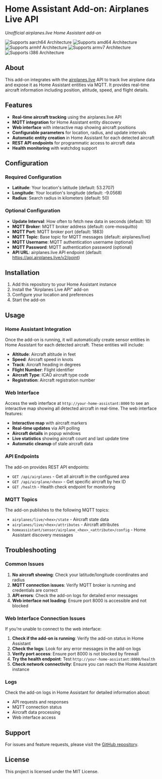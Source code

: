 # Home Assistant Add-on: Airplanes Live API

_Unofficial airplanes.live Home Assistant add-on_

![Supports aarch64 Architecture][aarch64-shield]
![Supports amd64 Architecture][amd64-shield]
![Supports armhf Architecture][armhf-shield]
![Supports armv7 Architecture][armv7-shield]
![Supports i386 Architecture][i386-shield]

[aarch64-shield]: https://img.shields.io/badge/aarch64-yes-green.svg
[amd64-shield]: https://img.shields.io/badge/amd64-yes-green.svg
[armhf-shield]: https://img.shields.io/badge/armhf-yes-green.svg
[armv7-shield]: https://img.shields.io/badge/armv7-yes-green.svg
[i386-shield]: https://img.shields.io/badge/i386-yes-green.svg

## About

This add-on integrates with the [airplanes.live](https://airplanes.live) API to track live airplane data and expose it as Home Assistant entities via MQTT. It provides real-time aircraft information including position, altitude, speed, and flight details.

## Features

- **Real-time aircraft tracking** using the airplanes.live API
- **MQTT integration** for Home Assistant entity discovery
- **Web interface** with interactive map showing aircraft positions
- **Configurable parameters** for location, radius, and update intervals
- **Automatic entity creation** in Home Assistant for each detected aircraft
- **REST API endpoints** for programmatic access to aircraft data
- **Health monitoring** with watchdog support

## Configuration

### Required Configuration

- **Latitude**: Your location's latitude (default: 53.2707)
- **Longitude**: Your location's longitude (default: -9.0568)
- **Radius**: Search radius in kilometers (default: 50)

### Optional Configuration

- **Update Interval**: How often to fetch new data in seconds (default: 10)
- **MQTT Broker**: MQTT broker address (default: core-mosquitto)
- **MQTT Port**: MQTT broker port (default: 1883)
- **MQTT Topic**: Base topic for MQTT messages (default: airplanes/live)
- **MQTT Username**: MQTT authentication username (optional)
- **MQTT Password**: MQTT authentication password (optional)
- **API URL**: airplanes.live API endpoint (default: https://api.airplanes.live/v2/point)

## Installation

1. Add this repository to your Home Assistant instance
2. Install the "Airplanes Live API" add-on
3. Configure your location and preferences
4. Start the add-on

## Usage

### Home Assistant Integration

Once the add-on is running, it will automatically create sensor entities in Home Assistant for each detected aircraft. These entities will include:

- **Altitude**: Aircraft altitude in feet
- **Speed**: Aircraft speed in knots
- **Track**: Aircraft heading in degrees
- **Flight Number**: Flight identifier
- **Aircraft Type**: ICAO aircraft type code
- **Registration**: Aircraft registration number

### Web Interface

Access the web interface at `http://your-home-assistant:8000` to see an interactive map showing all detected aircraft in real-time. The web interface features:

- **Interactive map** with aircraft markers
- **Real-time updates** via API polling
- **Aircraft details** in popup windows
- **Live statistics** showing aircraft count and last update time
- **Automatic cleanup** of stale aircraft data

### API Endpoints

The add-on provides REST API endpoints:

- `GET /api/airplanes` - Get all aircraft in the configured area
- `GET /api/airplane/<hex>` - Get specific aircraft by hex ID
- `GET /health` - Health check endpoint for monitoring

### MQTT Topics

The add-on publishes to the following MQTT topics:

- `airplanes/live/<hex>/state` - Aircraft state data
- `airplanes/live/<hex>/attributes` - Aircraft attributes
- `homeassistant/sensor/airplane_<hex>_<attribute>/config` - Home Assistant discovery messages

## Troubleshooting

### Common Issues

1. **No aircraft showing**: Check your latitude/longitude coordinates and radius
2. **MQTT connection issues**: Verify MQTT broker is running and credentials are correct
3. **API errors**: Check the add-on logs for detailed error messages
4. **Web interface not loading**: Ensure port 8000 is accessible and not blocked

### Web Interface Connection Issues

If you're unable to connect to the web interface:

1. **Check if the add-on is running**: Verify the add-on status in Home Assistant
2. **Check the logs**: Look for any error messages in the add-on logs
3. **Verify port access**: Ensure port 8000 is not blocked by firewall
4. **Try the health endpoint**: Test `http://your-home-assistant:8000/health`
5. **Check network connectivity**: Ensure you can reach the Home Assistant instance

### Logs

Check the add-on logs in Home Assistant for detailed information about:
- API requests and responses
- MQTT connection status
- Aircraft data processing
- Web interface access

## Support

For issues and feature requests, please visit the [GitHub repository](https://github.com/BenCos17/airplanesliveHA).

## License

This project is licensed under the MIT License.
